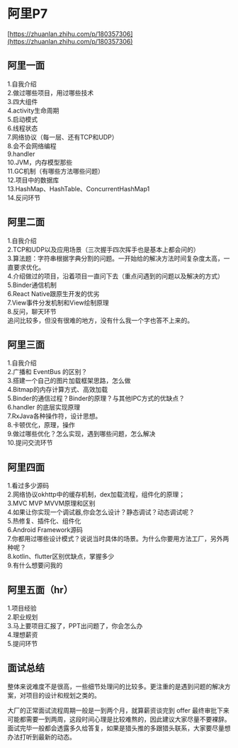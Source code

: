 # 阿里P7

[https://zhuanlan.zhihu.com/p/180357306](https://zhuanlan.zhihu.com/p/180357306)

## **阿里一面**

1.自我介绍  
2.做过哪些项目，用过哪些技术  
3.四大组件  
4.activity生命周期  
5.启动模式  
6.线程状态  
7.网络协议（每一层、还有TCP和UDP）  
8.会不会网络编程  
9.handler  
10.JVM，内存模型那些  
11.GC机制（有哪些方法哪些问题）  
12.项目中的数据库  
13.HashMap、HashTable、ConcurrentHashMap1  
14.反问环节

## **阿里二面**

1.自我介绍  
2.TCP和UDP以及应用场景（三次握手四次挥手也是基本上都会问的）  
3.算法题：字符串根据字典分割的问题。一开始给的解决方法时间复杂度太高，一直要求优化。  
4.介绍做过的项目，沿着项目一直问下去（重点问遇到的问题以及解决的方式）  
5.Binder通信机制  
6.React Native跟原生开发的优劣  
7.View事件分发机制和View绘制原理  
8.反问，聊天环节  
追问比较多，但没有很难的地方，没有什么我一个字也答不上来的。

## **阿里三面**

1.自我介绍  
2.广播和 EventBus 的区别？  
3.搭建一个自己的图片加载框架思路，怎么做  
4.Bitmap的内存计算方式、高效加载  
5.Binder的通信过程？Binder的原理？与其他IPC方式的优缺点？  
6.handler 的底层实现原理  
7.RxJava各种操作符，设计思想。  
8.卡顿优化，原理，操作  
9.做过哪些优化？怎么实现，遇到哪些问题，怎么解决  
10.提问交流环节

## **阿里四面**

1.看过多少源码  
2.网络协议okhttp中的缓存机制，dex加载流程，组件化的原理；  
3.MVC MVP MVVM原理和区别  
4.如果让你实现一个调试器,你会怎么设计？静态调试？动态调试呢？  
5.热修复、插件化、组件化  
6.Android Framework源码  
7.你都用过哪些设计模式？说说当时具体的场景。为什么你要用方法工厂，另外两种呢？  
8.kotlin、flutter区别优缺点，掌握多少  
9.有什么想要问我的

## **阿里五面（hr）**

1.项目经验  
2.职业规划  
3.马上要项目汇报了，PPT出问题了，你会怎么办  
4.理想薪资  
5.提问环节

## **面试总结**

整体来说难度不是很高，一些细节处理问的比较多。更注重的是遇到问题的解决方案，对项目的设计和规划之类的。

大厂的正常面试流程周期一般是一到两个月，就算薪资谈完到 offer 最终审批下来可能都需要一到两周，这段时间心理是比较难熬的，因此建议大家尽量不要裸辞。面试完毕一般都会透露多久给答复，如果是猎头推的多跟猎头联系，大家要尽量想办法打听到最新的动态。
